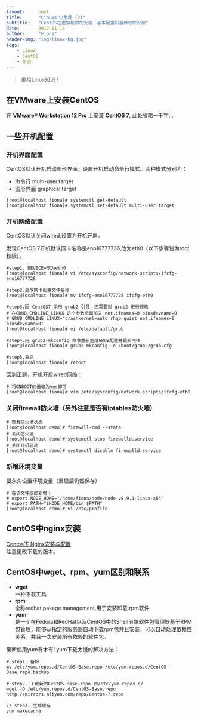 ```yaml
---
layout:     post
title:      "Linux知识整理 (2)"
subtitle:   "CentOS在虚拟机中的安装、基本配置和基础软件安装"
date:       2017-11-13
author:     "Fiona"
header-img: "img/linux-bg.jpg"
tags:
    - Linux
    - CentOS
    - 原创
---
```


> 重拾Linux知识 !

## 在VMware上安装CentOS

在 **VMware® Workstation 12 Pro** 上安装 **CentOS 7**, 此处省略一千字...

## 一些开机配置

### 开机界面配置

CentOS默认开机启动图形界面，设置开机启动命令行模式。两种模式分别为：
- 命令行 multi-user.target
- 图形界面 graphical.target

```shell
[root@localhost fiona]# systemctl get-default
[root@localhost fiona]# systemctl set-default multi-user.target
```

### 开机网络配置

CentOS默认关闭wired,设置为开机开启。  

发现CentOS 7开机默认网卡名称是eno16777736,改为eth0（以下步骤皆为root权限）。
```shell
#step1. DEVICE=改为eth0
[root@localhost fiona]# vi /etc/sysconfig/network-scripts/ifcfg-eno16777728

#step2.更改网卡配置文件名称
[root@localhost fiona]# mv ifcfg-eno16777728 ifcfg-eth0

#step3.因 CentOS7 采用 grub2 引导，还需要对 grub2 进行修改
# 在GRUB_CMDLINE_LINUX 这个参数后面加入 net.ifnames=0 biosdevname=0
# GRUB_CMDLINE_LINUX="crashkernel=auto rhgb quiet net.ifnames=0 biosdevname=0"
[root@localhost fiona]# vi /etc/default/grub

#step4.用 grub2-mkconfig 命令重新生成GRUB配置并更新内核
[root@localhost fiona]# grub2-mkconfig -o /boot/grub2/grub.cfg

#step5.重启
[root@localhost fiona]# reboot
```

回到正题，开机开启wired网络：
```shell
# 将ONBOOT的值改为yes即可
[root@localhost fiona]# vim /etc/sysconfig/network-scripts/ifcfg-eth0 
```

### 关闭firewall防火墙（另外注意是否有iptables防火墙）
```shell
# 查看防火墙状态
[root@localhost demo]# firewall-cmd --state
# 关闭防火墙
[root@localhost demo]# systemctl stop firewalld.service
# 关闭开机启动
[root@localhost demo]# systemctl disable firewalld.service
```

### 新增环境变量
要永久设置环境变量（重启后仍然保存）
```shell
# 在该文件底部新增：
# export NODE_HOME="/home/fiona/node/node-v8.9.1-linux-x64"
# export PATH="$NODE_HOME/bin:$PATH"
[root@localhost demo]# vi /etc/profile
```

## CentOS中nginx安装
  [Centos下 Nginx安装与配置](http://www.jianshu.com/p/d5114a2a2052)  
  注意更改下载的版本。

## CentOS中wget、rpm、yum区别和联系
- **wget**  
  一种下载工具
- **rpm**  
  全称redhat pakage management,用于安装卸载.rpm软件
- **yum**  
  是一个在Fedora和RedHat以及CentOS中的Shell前端软件包管理器基于RPM包管理，能够从指定的服务器自动下载rpm包并且安装，可以自动处理依赖性关系，并且一次安装所有依赖的软件包。

果断使用yum有木有! yum下载太慢的解决方法：
```shell
# step1. 备份
mv /etc/yum.repos.d/CentOS-Base.repo /etc/yum.repos.d/CentOS-Base.repo.backup

# step2. 下载新的CentOS-Base.repo 到/etc/yum.repos.d/
wget -O /etc/yum.repos.d/CentOS-Base.repo http://mirrors.aliyun.com/repo/Centos-7.repo

// step3. 生成缓存
yum makecache
```
